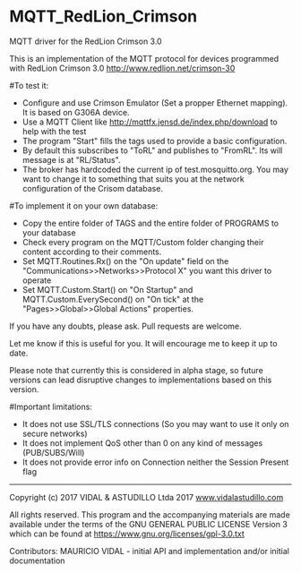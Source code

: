 # MQTT_RedLion_Crimson
MQTT driver for the RedLion Crimson 3.0

This is an implementation of the MQTT protocol for devices programmed with RedLion Crimson 3.0 http://www.redlion.net/crimson-30

#To test it:
- Configure and use Crimson Emulator (Set a propper Ethernet mapping). It is based on G306A device.
- Use a MQTT Client like http://mqttfx.jensd.de/index.php/download to help with the test
- The program "Start" fills the tags used to provide a basic configuration.
- By default this subscribes to "ToRL" and publishes to "FromRL". Its will message is at "RL/Status".
- The broker has hardcoded the current ip of test.mosquitto.org. You may want to change it to something that suits you at the network configuration of the Crisom database.

#To implement it on your own database:
- Copy the entire folder of TAGS and the entire folder of PROGRAMS to your database
- Check every program on the MQTT/Custom folder changing their content according to their comments.
- Set MQTT.Routines.Rx() on the "On update" field on the "Communications>>Networks>>Protocol X" you want this driver to operate
- Set MQTT.Custom.Start() on "On Startup" and MQTT.Custom.EverySecond() on "On tick" at the "Pages>>Global>>Global Actions" properties.

If you have any doubts, please ask. Pull requests are welcome.

Let me know if this is useful for you. It will encourage me to keep it up to date.

Please note that currently this is considered in alpha stage, so future versions can lead disruptive changes to implementations based on this version.

#Important limitations:
- It does not use SSL/TLS connections (So you may want to use it only on secure networks)
- It does not implement QoS other than 0 on any kind of messages (PUB/SUBS/Will)
- It does not provide error info on Connection neither the Session Present flag

*******************************************************************************
Copyright (c) 2017 VIDAL & ASTUDILLO Ltda 2017
www.vidalastudillo.com

All rights reserved. This program and the accompanying materials are made 
available under the terms of the GNU GENERAL PUBLIC LICENSE Version 3 which can
be found at https://www.gnu.org/licenses/gpl-3.0.txt

Contributors:
   MAURICIO VIDAL - initial API and implementation and/or initial documentation

